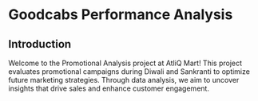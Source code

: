 # Goodcabs Performance Analysis

## Introduction
Welcome to the Promotional Analysis project at AtliQ Mart! This project evaluates promotional campaigns during Diwali and Sankranti to optimize future marketing strategies. Through data analysis, we aim to uncover insights that drive sales and enhance customer engagement.
